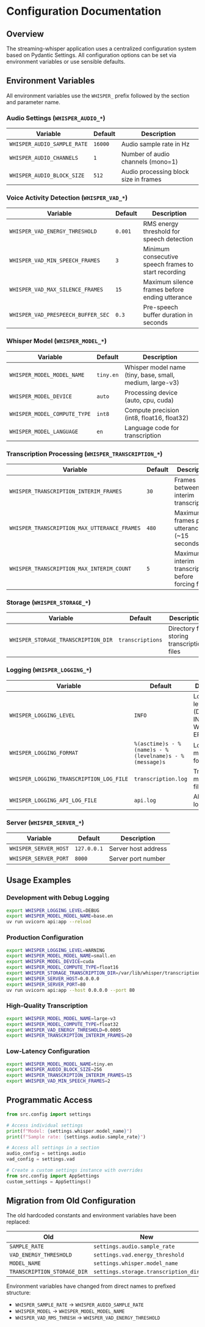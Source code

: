 # Configuration Documentation

## Overview

The streaming-whisper application uses a centralized configuration system based on Pydantic Settings. All configuration options can be set via environment variables or use sensible defaults.

## Environment Variables

All environment variables use the `WHISPER_` prefix followed by the section and parameter name.

### Audio Settings (`WHISPER_AUDIO_*`)

| Variable | Default | Description |
|----------|---------|-------------|
| `WHISPER_AUDIO_SAMPLE_RATE` | `16000` | Audio sample rate in Hz |
| `WHISPER_AUDIO_CHANNELS` | `1` | Number of audio channels (mono=1) |
| `WHISPER_AUDIO_BLOCK_SIZE` | `512` | Audio processing block size in frames |

### Voice Activity Detection (`WHISPER_VAD_*`)

| Variable | Default | Description |
|----------|---------|-------------|
| `WHISPER_VAD_ENERGY_THRESHOLD` | `0.001` | RMS energy threshold for speech detection |
| `WHISPER_VAD_MIN_SPEECH_FRAMES` | `3` | Minimum consecutive speech frames to start recording |
| `WHISPER_VAD_MAX_SILENCE_FRAMES` | `15` | Maximum silence frames before ending utterance |
| `WHISPER_VAD_PRESPEECH_BUFFER_SEC` | `0.3` | Pre-speech buffer duration in seconds |

### Whisper Model (`WHISPER_MODEL_*`)

| Variable | Default | Description |
|----------|---------|-------------|
| `WHISPER_MODEL_MODEL_NAME` | `tiny.en` | Whisper model name (tiny, base, small, medium, large-v3) |
| `WHISPER_MODEL_DEVICE` | `auto` | Processing device (auto, cpu, cuda) |
| `WHISPER_MODEL_COMPUTE_TYPE` | `int8` | Compute precision (int8, float16, float32) |
| `WHISPER_MODEL_LANGUAGE` | `en` | Language code for transcription |

### Transcription Processing (`WHISPER_TRANSCRIPTION_*`)

| Variable | Default | Description |
|----------|---------|-------------|
| `WHISPER_TRANSCRIPTION_INTERIM_FRAMES` | `30` | Frames between interim transcriptions |
| `WHISPER_TRANSCRIPTION_MAX_UTTERANCE_FRAMES` | `480` | Maximum frames per utterance (~15 seconds) |
| `WHISPER_TRANSCRIPTION_MAX_INTERIM_COUNT` | `5` | Maximum interim transcriptions before forcing final |

### Storage (`WHISPER_STORAGE_*`)

| Variable | Default | Description |
|----------|---------|-------------|
| `WHISPER_STORAGE_TRANSCRIPTION_DIR` | `transcriptions` | Directory for storing transcription files |

### Logging (`WHISPER_LOGGING_*`)

| Variable | Default | Description |
|----------|---------|-------------|
| `WHISPER_LOGGING_LEVEL` | `INFO` | Logging level (DEBUG, INFO, WARNING, ERROR) |
| `WHISPER_LOGGING_FORMAT` | `%(asctime)s - %(name)s - %(levelname)s - %(message)s` | Log message format |
| `WHISPER_LOGGING_TRANSCRIPTION_LOG_FILE` | `transcription.log` | Transcription module log file |
| `WHISPER_LOGGING_API_LOG_FILE` | `api.log` | API module log file |

### Server (`WHISPER_SERVER_*`)

| Variable | Default | Description |
|----------|---------|-------------|
| `WHISPER_SERVER_HOST` | `127.0.0.1` | Server host address |
| `WHISPER_SERVER_PORT` | `8000` | Server port number |

## Usage Examples

### Development with Debug Logging
```bash
export WHISPER_LOGGING_LEVEL=DEBUG
export WHISPER_MODEL_MODEL_NAME=base.en
uv run uvicorn api:app --reload
```

### Production Configuration
```bash
export WHISPER_LOGGING_LEVEL=WARNING
export WHISPER_MODEL_MODEL_NAME=small.en
export WHISPER_MODEL_DEVICE=cuda
export WHISPER_MODEL_COMPUTE_TYPE=float16
export WHISPER_STORAGE_TRANSCRIPTION_DIR=/var/lib/whisper/transcriptions
export WHISPER_SERVER_HOST=0.0.0.0
export WHISPER_SERVER_PORT=80
uv run uvicorn api:app --host 0.0.0.0 --port 80
```

### High-Quality Transcription
```bash
export WHISPER_MODEL_MODEL_NAME=large-v3
export WHISPER_MODEL_COMPUTE_TYPE=float32
export WHISPER_VAD_ENERGY_THRESHOLD=0.0005
export WHISPER_TRANSCRIPTION_INTERIM_FRAMES=20
```

### Low-Latency Configuration
```bash
export WHISPER_MODEL_MODEL_NAME=tiny.en
export WHISPER_AUDIO_BLOCK_SIZE=256
export WHISPER_TRANSCRIPTION_INTERIM_FRAMES=15
export WHISPER_VAD_MIN_SPEECH_FRAMES=2
```

## Programmatic Access

```python
from src.config import settings

# Access individual settings
print(f"Model: {settings.whisper.model_name}")
print(f"Sample rate: {settings.audio.sample_rate}")

# Access all settings in a section
audio_config = settings.audio
vad_config = settings.vad

# Create a custom settings instance with overrides
from src.config import AppSettings
custom_settings = AppSettings()
```

## Migration from Old Configuration

The old hardcoded constants and environment variables have been replaced:

| Old | New |
|-----|-----|
| `SAMPLE_RATE` | `settings.audio.sample_rate` |
| `VAD_ENERGY_THRESHOLD` | `settings.vad.energy_threshold` |
| `MODEL_NAME` | `settings.whisper.model_name` |
| `TRANSCRIPTION_STORAGE_DIR` | `settings.storage.transcription_dir` |

Environment variables have changed from direct names to prefixed structure:
- `WHISPER_SAMPLE_RATE` → `WHISPER_AUDIO_SAMPLE_RATE`
- `WHISPER_MODEL` → `WHISPER_MODEL_MODEL_NAME`
- `WHISPER_VAD_RMS_THRESH` → `WHISPER_VAD_ENERGY_THRESHOLD`